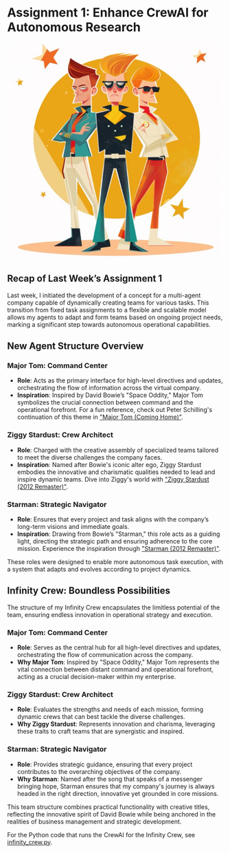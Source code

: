 # Assignment 1: Enhance CrewAI for Autonomous Research

![Cover Image](signal-2024-04-14-005458_002.jpeg)

## Recap of Last Week’s Assignment 1

Last week, I initiated the development of a concept for a multi-agent company capable of dynamically creating teams for various tasks. This transition from fixed task assignments to a flexible and scalable model allows my agents to adapt and form teams based on ongoing project needs, marking a significant step towards autonomous operational capabilities.

## New Agent Structure Overview

### Major Tom: Command Center

- **Role**: Acts as the primary interface for high-level directives and updates, orchestrating the flow of information across the virtual company.
- **Inspiration**: Inspired by David Bowie’s "Space Oddity," Major Tom symbolizes the crucial connection between command and the operational forefront. For a fun reference, check out Peter Schilling's continuation of this theme in ["Major Tom (Coming Home)"](https://www.youtube.com/watch?v=wO0A0XcWy88).

### Ziggy Stardust: Crew Architect

- **Role**: Charged with the creative assembly of specialized teams tailored to meet the diverse challenges the company faces.
- **Inspiration**: Named after Bowie's iconic alter ego, Ziggy Stardust embodies the innovative and charismatic qualities needed to lead and inspire dynamic teams. Dive into Ziggy's world with ["Ziggy Stardust (2012 Remaster)"](https://www.youtube.com/watch?v=7KEn0uOEILs).

### Starman: Strategic Navigator

- **Role**: Ensures that every project and task aligns with the company’s long-term visions and immediate goals.
- **Inspiration**: Drawing from Bowie’s "Starman," this role acts as a guiding light, directing the strategic path and ensuring adherence to the core mission. Experience the inspiration through ["Starman (2012 Remaster)"](https://www.youtube.com/watch?v=aBKEt3MhNMM).

These roles were designed to enable more autonomous task execution, with a system that adapts and evolves according to project dynamics. 

## Infinity Crew: Boundless Possibilities

The structure of my Infinity Crew encapsulates the limitless potential of the team, ensuring endless innovation in operational strategy and execution.

### Major Tom: Command Center
- **Role**: Serves as the central hub for all high-level directives and updates, orchestrating the flow of communication across the company.
- **Why Major Tom**: Inspired by "Space Oddity," Major Tom represents the vital connection between distant command and operational forefront, acting as a crucial decision-maker within my enterprise.

### Ziggy Stardust: Crew Architect
- **Role**: Evaluates the strengths and needs of each mission, forming dynamic crews that can best tackle the diverse challenges.
- **Why Ziggy Stardust**: Represents innovation and charisma, leveraging these traits to craft teams that are synergistic and inspired.

### Starman: Strategic Navigator
- **Role**: Provides strategic guidance, ensuring that every project contributes to the overarching objectives of the company.
- **Why Starman**: Named after the song that speaks of a messenger bringing hope, Starman ensures that my company's journey is always headed in the right direction, innovative yet grounded in core missions.

This team structure combines practical functionality with creative titles, reflecting the innovative spirit of David Bowie while being anchored in the realities of business management and strategic development.

For the Python code that runs the CrewAI for the Infinity Crew, see [infinity_crew.py](infinity_crew.py).

